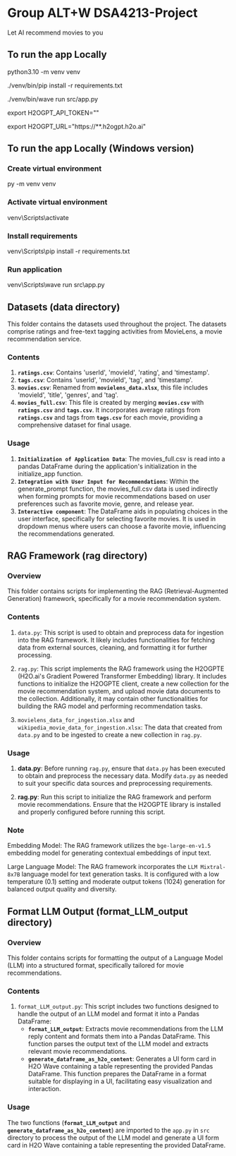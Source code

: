 # Group ALT+W DSA4213-Project

Let AI recommend movies to you

## To run the app Locally

python3.10 -m venv venv

./venv/bin/pip install -r requirements.txt

./venv/bin/wave run src/app.py

export H2OGPT_API_TOKEN=""

export H2OGPT_URL="https://**.h2ogpt.h2o.ai"

## To run the app Locally (Windows version)

### Create virtual environment
py -m venv venv

### Activate virtual environment
venv\Scripts\activate

### Install requirements
venv\Scripts\pip install -r requirements.txt

### Run application
venv\Scripts\wave run src\app.py

## Datasets (data directory)
This folder contains the datasets used throughout the project. The datasets comprise ratings and free-text tagging activities from MovieLens, a movie recommendation service.

### Contents
1. **`ratings.csv`**: Contains 'userId', 'movieId', 'rating', and 'timestamp'.
2. **`tags.csv`**: Contains 'userId', 'movieId', 'tag', and 'timestamp'.
3. **`movies.csv`**: Renamed from **`movielens_data.xlsx`**, this file includes 'movieId', 'title', 'genres', and 'tag'.
4. **`movies_full.csv`**: This file is created by merging **`movies.csv`** with **`ratings.csv`** and **`tags.csv`**. It incorporates average ratings from **`ratings.csv`** and tags from **`tags.csv`** for each movie, providing a comprehensive dataset for final usage.

### Usage
1. **`Initialization of Application Data`**: The movies_full.csv is read into a pandas DataFrame during the application's initialization in the initialize_app function.
2. **`Integration with User Input for Recommendations`**: Within the generate_prompt function, the movies_full.csv data is used indirectly when forming prompts for movie recommendations based on user preferences such as favorite movie, genre, and release year.
3. **`Interactive component`**: The DataFrame aids in populating choices in the user interface, specifically for selecting favorite movies. It is used in dropdown menus where users can choose a favorite movie, influencing the recommendations generated.

## RAG Framework (rag directory)

### Overview
This folder contains scripts for implementing the RAG (Retrieval-Augmented Generation) framework, specifically for a movie recommendation system. 

### Contents
1. `data.py`: This script is used to obtain and preprocess data for ingestion into the RAG framework. It likely includes functionalities for fetching data from external sources, cleaning, and formatting it for further processing.

2. `rag.py`: This script implements the RAG framework using the H2OGPTE (H2O.ai's Gradient Powered Transformer Embedding) library. It includes functions to initialize the H2OGPTE client, create a new collection for the movie recommendation system, and upload movie data documents to the collection. Additionally, it may contain other functionalities for building the RAG model and performing recommendation tasks.

3. `movielens_data_for_ingestion.xlsx` and `wikipedia_movie_data_for_ingestion.xlsx`: The data that created from `data.py` and to be ingested to create a new collection in `rag.py`.

### Usage
1. **data.py**: Before running `rag.py`, ensure that `data.py` has been executed to obtain and preprocess the necessary data. Modify `data.py` as needed to suit your specific data sources and preprocessing requirements.

2. **rag.py**: Run this script to initialize the RAG framework and perform movie recommendations. Ensure that the H2OGPTE library is installed and properly configured before running this script.

### Note
Embedding Model: The RAG framework utilizes the `bge-large-en-v1.5` embedding model for generating contextual embeddings of input text.

Large Language Model: The RAG framework incorporates the `LLM Mixtral-8x7B` language model for text generation tasks. It is configured with a low temperature (0.1) setting and moderate output tokens (1024) generation for balanced output quality and diversity.

## Format LLM Output (format_LLM_output directory)

### Overview
This folder contains scripts for formatting the output of a Language Model (LLM) into a structured format, specifically tailored for movie recommendations. 

### Contents
1. `format_LLM_output.py`: This script includes two functions designed to handle the output of an LLM model and format it into a Pandas DataFrame:
   - **`format_LLM_output`**: Extracts movie recommendations from the LLM reply content and formats them into a Pandas DataFrame. This function parses the output text of the LLM model and extracts relevant movie recommendations.
   - **`generate_dataframe_as_h2o_content`**: Generates a UI form card in H2O Wave containing a table representing the provided Pandas DataFrame. This function prepares the DataFrame in a format suitable for displaying in a UI, facilitating easy visualization and interaction.

### Usage
The two functions (**`format_LLM_output`** and **`generate_dataframe_as_h2o_content`**) are imported to the `app.py` in `src` directory to process the output of the LLM model and generate a UI form card in H2O Wave containing a table representing the provided DataFrame.







